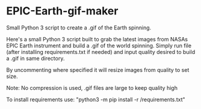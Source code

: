 # EPIC-Earth-gif-maker
Small Python 3 script to create a .gif of the Earth spinning.  

Here's a small Python 3 script built to grab the latest images from NASAs EPIC Earth instrument and build a .gif of the world spinning.  Simply run file (after installing requirements.txt if needed) and input quality desired to build a .gif in same directory.  

By uncommenting where specified it will resize images from quality to set size.

Note: No compression is used, .gif files are large to keep quality high

To install requirements use: "python3 -m pip install -r /requirements.txt"
